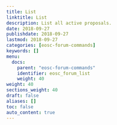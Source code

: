 ```yaml
---
title: List
linktitle: List
description: List all active proposals.
date: 2018-09-27
publishdate: 2018-09-27
lastmod: 2018-09-27
categories: [eosc-forum-commands]
keywords: []
menu:
  docs:
    parent: "eosc-forum-commands"
    identifier: eosc_forum_list
    weight: 40
weight: 40
sections_weight: 40
draft: false
aliases: []
toc: false
auto_content: true
---
```



